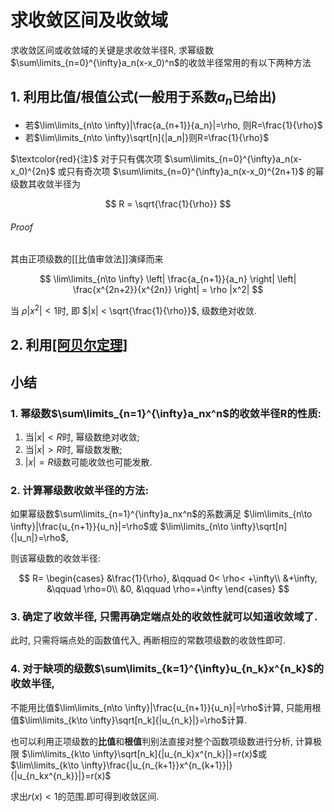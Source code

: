 # 求收敛区间及收敛域

求收敛区间或收敛域的关键是求收敛半径R,
求幂级数$\sum\limits_{n=0}^{\infty}a_n(x-x_0)^n$的收敛半径常用的有以下两种方法

## 1. 利用比值/根值公式(一般用于系数$a_n$已给出)

- 若$\lim\limits_{n\to \infty}|\frac{a_{n+1}}{a_n}|=\rho, 则R=\frac{1}{\rho}$
- 若$\lim\limits_{n\to \infty}\sqrt[n]{|a_n|}则R=\frac{1}{\rho}$

$\textcolor{red}{注}$
对于只有偶次项 $\sum\limits_{n=0}^{\infty}a_n(x-x_0)^{2n}$
或只有奇次项 $\sum\limits_{n=0}^{\infty}a_n(x-x_0)^{2n+1}$
的幂级数其收敛半径为

$$
R = \sqrt{\frac{1}{\rho}}
$$

###### Proof

其由正项级数的[[比值审敛法]]演绎而来

$$
\lim\limits_{n\to \infty} \left| \frac{a_{n+1}}{a_n} \right| \left| \frac{x^{2n+2}}{x^{2n}} \right| = \rho |x^2|
$$

当 $\rho |x^2| < 1$时,
即 $|x| < \sqrt{\frac{1}{\rho}}$,
级数绝对收敛.

## 2. 利用[[阿贝尔定理]](一般用于系数$a_n$未给出)

## 小结

### 1. 幂级数$\sum\limits_{n=1}^{\infty}a_nx^n$的收敛半径R的性质:

1. 当$|x| < R$时, 幂级数绝对收敛;
2. 当$|x| > R$时, 幂级数发散;
3. $|x|=R$级数可能收敛也可能发散.

### 2. 计算幂级数收敛半径的方法:

如果幂级数$\sum\limits_{n=1}^{\infty}a_nx^n$的系数满足
$\lim\limits_{n\to \infty}|\frac{u_{n+1}}{u_n}|=\rho$或
$\lim\limits_{n\to \infty}\sqrt[n]{|u_n|}=\rho$,

则该幂级数的收敛半径:

$$
R=
\begin{cases}
	&\frac{1}{\rho}, &\qquad 0< \rho< +\infty\\
	&+\infty, &\qquad \rho=0\\
	&0, &\qquad \rho=+\infty
\end{cases}
$$

### 3. 确定了收敛半径, 只需再确定端点处的收敛性就可以知道收敛域了.

此时, 只需将端点处的函数值代入, 再断相应的常数项级数的收敛性即可.

### 4. 对于缺项的级数$\sum\limits_{k=1}^{\infty}u_{n_k}x^{n_k}$的收敛半径,

不能用比值$\lim\limits_{n\to \infty}|\frac{u_{n+1}}{u_n}|=\rho$计算,
只能用根值$\lim\limits_{k\to \infty}\sqrt[n_k]{|u_{n_k}|}=\rho$计算.

也可以利用正项级数的**比值**和**根值**判别法直接对整个函数项级数进行分析,
计算极限
$\lim\limits_{k\to \infty}\sqrt[n_k]{|u_{n_k}x^{n_k}|}=r(x)$或
$\lim\limits_{k\to \infty}\frac{|u_{n_{k+1}}x^{n_{k+1}}|}{|u_{n_kx^{n_k}}|}=r(x)$

求出$r(x)<1$的范围.即可得到收敛区间.
